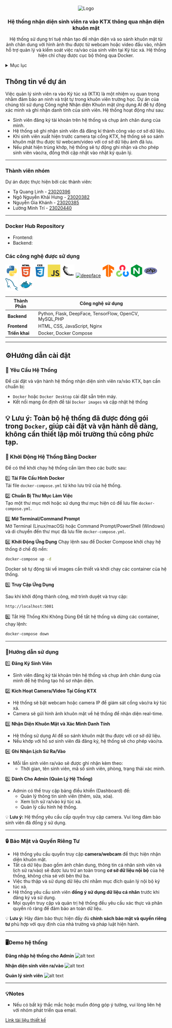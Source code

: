 <br />

<div align="center"><a  href="#top"></a>

<img  src="https://scontent.fhan4-5.fna.fbcdn.net/v/t39.30808-6/311132686_10160574411287259_2334651095928618880_n.jpg?_nc_cat=103&ccb=1-7&_nc_sid=6ee11a&_nc_ohc=7Dr61rhBM_MQ7kNvwHR8lVa&_nc_oc=Adl9duhsI5y3tIe6V1XS7B0h14NIv7XdunCqKCBuF2jk8eaUhKtz1wAPBJIW34sYyD4&_nc_zt=23&_nc_ht=scontent.fhan4-5.fna&_nc_gid=5HZaSS_S17QlVY7V4XpCvw&oh=00_AfIew9R4oSEeo6ABAcbd6NxixGqn_6l_0P2LYL3YmBgyvg&oe=683B3A9F"  alt="Logo"  width="271"  height="209">

<h3 align="center">Hệ thống nhận diện sinh viên ra vào KTX thông qua nhận diện khuôn mặt</h3>

<p align="center">

Hệ thống sử dụng trí tuệ nhân tạo để nhận diện và so sánh khuôn mặt từ ảnh chân dung với hình ảnh thu được từ webcam hoặc video đầu vào, nhằm hỗ trợ quản lý và kiểm soát việc ra/vào của sinh viên tại Ký túc xá. Hệ thống hiện chỉ chạy được cục bộ thông qua Docker.

</div>

<details>
<summary>Mục lục</summary>

- [ℹ Thông tin về dự án](#ℹ-thông-tin-về-dự-án)
  - [👨‍💻 Thành viên nhóm](#-thành-viên-nhóm)
  - [⚙️ Các công nghệ được sử dụng](#các-công-nghệ-được-sử-dụng)
- [⚙️ Hướng dẫn cài đặt](#-Hướng-dẫn-cài-đặt)
  - [📝 Yêu Cầu Hệ Thống](#-Yêu-cầu-hệ-thống)
  - [🐳 Khởi Động Hệ Thống Bằng Docker](#-Khởi-động-hệ-thống-bằng-docker)
  - [📖 Hướng dẫn sử dụng](#-Hướng-dẫn-sử-dụng)
  - [🔒 Bảo mật và riêng tư](#-Bảo-mật-và-riêng-tư)
- [🖥️ Video thực hành](#️-Video-thực-hành)
  - [Register](#register)
  - [Identification](#Identification)
  - [Update info](#update-info)
  - [Delete info](#create-post)
</details>

## Thông tin về dự án
Việc quản lý sinh viên ra vào Ký túc xá (KTX) là một nhiệm vụ quan trọng nhằm đảm bảo an ninh và trật tự trong khuôn viên trường học. Dự án của chúng tôi sử dụng Công nghệ Nhận diện Khuôn mặt ứng dụng AI để tự động xác minh và ghi nhận danh tính của sinh viên. Hệ thống hoạt động như sau:

- Sinh viên đăng ký tài khoản trên hệ thống và chụp ảnh chân dung của mình.
- Hệ thống sẽ ghi nhận sinh viên đã đăng kí thành công vào cơ sở dữ liệu.
- Khi sinh viên xuất hiện trước camera tại cổng KTX, hệ thống sẽ so sánh khuôn mặt thu được từ webcam/video với cơ sở dữ liệu ảnh đã lưu.
- Nếu phát hiện trùng khớp, hệ thống sẽ tự động ghi nhận và cho phép sinh viên vào/ra, đồng thời cập nhật vào nhật ký quản lý.

---

### Thành viên nhóm
Dự án được thực hiện bởi các thành viên:
* Tạ Quang Linh - [23020396](mailto:23020396@vnu.edu.vn)
* Ngô Nguyễn Khải Hưng - [23020382](mailto:23020382@vnu.edu.vn)
* Nguyễn Gia Khánh - [23020385](mailto:23020385@vnu.edu.vn)
* Lường Minh Trí - [23020440](mailto:23020440@vnu.edu.vn)

---

### Docker Hub Repository
- Frontend: 
- Backend:

### Các công nghệ được sử dụng
<p align="left">
<a href="https://www.python.org/" target="_blank"><img src="https://raw.githubusercontent.com/devicons/devicon/master/icons/python/python-original.svg" alt="python" width="40" height="40"/></a>
<a href="https://developer.mozilla.org/en-US/docs/Web/HTML" target="_blank"><img src="https://raw.githubusercontent.com/devicons/devicon/master/icons/html5/html5-original-wordmark.svg" alt="html5" width="40" height="40"/></a> 
<a href="https://www.w3schools.com/css/" target="_blank"><img src="https://raw.githubusercontent.com/devicons/devicon/master/icons/css3/css3-original-wordmark.svg" alt="css3" width="40" height="40"/></a> 
<a href="https://developer.mozilla.org/en-US/docs/Web/JavaScript" target="_blank"><img src="https://raw.githubusercontent.com/devicons/devicon/master/icons/javascript/javascript-original.svg" alt="javascript" width="40" height="40"/></a> 
<a href="https://flask.palletsprojects.com/" target="_blank"><img src="https://raw.githubusercontent.com/devicons/devicon/master/icons/flask/flask-original.svg" alt="flask" width="40" height="40"/></a> 
<a href="https://github.com/serengil/deepface" target="_blank"><img src="https://raw.githubusercontent.com/serengil/deepface/master/icon/deepface-icon.png" alt="deepface" width="40" height="40"/></a>
<a href="https://www.tensorflow.org/" target="_blank"><img src="https://raw.githubusercontent.com/devicons/devicon/master/icons/tensorflow/tensorflow-original.svg" alt="tensorflow" width="40" height="40"/></a>
<a href="https://opencv.org/" target="_blank"><img src="https://raw.githubusercontent.com/devicons/devicon/master/icons/opencv/opencv-original.svg" alt="opencv" width="40" height="40"/></a>
<a href="https://nginx.org/" target="_blank"><img src="https://raw.githubusercontent.com/devicons/devicon/master/icons/nginx/nginx-original.svg" alt="nginx" width="40" height="40"/></a>
<a href="https://www.php.net/" target="_blank">
  <img src="https://raw.githubusercontent.com/devicons/devicon/master/icons/php/php-original.svg" alt="php" width="40" height="40"/>
</a>
<a href="https://www.mysql.com/" target="_blank"><img src="https://raw.githubusercontent.com/devicons/devicon/master/icons/mysql/mysql-original.svg" alt="mysql" width="40" height="40"/></a>
<a href="https://www.docker.com/" target="_blank"><img src="https://raw.githubusercontent.com/devicons/devicon/master/icons/docker/docker-original.svg" alt="docker" width="40" height="40"/></a> </p> <p align="right">
<p align="right">
</p>

| Thành Phần      | Công nghệ sử dụng                                      |
|----------------|----------------|
| **Backend**    | Python, Flask, DeepFace, TensorFlow, OpenCV, MySQL,PHP |
| **Frontend**   | HTML, CSS, JavaScript, Nginx |
| **Triển khai** | Docker, Docker Compose |

---

## ⚙️Hướng dẫn cài đặt

### 📝 Yêu Cầu Hệ Thống
Để cài đặt và vận hành hệ thống nhận diện sinh viên ra/vào KTX, bạn cần chuẩn bị:

- `Docker` hoặc `Docker Desktop` cài đặt sẵn trên máy.
- Kết nối mạng ổn định để tải `Docker images` và cập nhật hệ thống

💡 Lưu ý: Toàn bộ hệ thống đã được đóng gói trong `Docker`, giúp cài đặt và vận hành dễ dàng, không cần thiết lập môi trường thủ công phức tạp.
---
### 🐳 Khởi Động Hệ Thống Bằng Docker
Để có thể khởi chạy hệ thống cần làm theo các bước sau:

1️⃣ **Tải File Cấu Hình Docker**  
Tải file `docker-compose.yml` từ kho lưu trữ của hệ thống.

2️⃣ **Chuẩn Bị Thư Mục Làm Việc**  
Tạo một thư mục mới hoặc sử dụng thư mục hiện có để lưu file `docker-compose.yml`.

3️⃣ **Mở Terminal/Command Prompt**  
Mở Terminal (Linux/macOS) hoặc Command Prompt/PowerShell (Windows) và di chuyển đến thư mục đã lưu file `docker-compose.yml`.

4️⃣ **Khởi Động Ứng Dụng**
Chạy lệnh sau để Docker Compose khởi chạy hệ thống ở chế độ nền:
```bash
docker-compose up -d
```
Docker sẽ tự động tải về images cần thiết và khởi chạy các container của hệ thống.

5️⃣ **Truy Cập Ứng Dụng**

Sau khi khởi động thành công, mở trình duyệt và truy cập:
```bash
http://localhost:5001
```
6️⃣ Tắt Hệ Thống Khi Không Dùng
Để tắt hệ thống và dừng các container, chạy lệnh:
```bash
docker-compose down
```
---
### 📖Hướng dẫn sử dụng

1️⃣ **Đăng Ký Sinh Viên**  
- Sinh viên đăng ký tài khoản trên hệ thống và chụp ảnh chân dung của mình để hệ thống tạo hồ sơ nhận diện.

2️⃣ **Kích Hoạt Camera/Video Tại Cổng KTX**  
- Hệ thống sẽ bật webcam hoặc camera IP để giám sát cổng vào/ra ký túc xá.
- Camera sẽ gửi hình ảnh khuôn mặt về hệ thống để nhận diện real-time.

3️⃣ **Nhận Diện Khuôn Mặt và Xác Minh Danh Tính**  
- Hệ thống sử dụng AI để so sánh khuôn mặt thu được với cơ sở dữ liệu.
- Nếu khớp với hồ sơ sinh viên đã đăng ký, hệ thống sẽ cho phép vào/ra.

4️⃣ **Ghi Nhận Lịch Sử Ra/Vào**  
- Mỗi lần sinh viên ra/vào sẽ được ghi nhận kèm theo:  
  - Thời gian, tên sinh viên, mã số sinh viên, phòng, trạng thái xác minh.

5️⃣ **Dành Cho Admin (Quản Lý Hệ Thống)**  
- Admin có thể truy cập bảng điều khiển (Dashboard) để:  
  - Quản lý thông tin sinh viên (thêm, sửa, xóa).  
  - Xem lịch sử ra/vào ký túc xá.  
  - Quản lý cấu hình hệ thống.

💡 **Lưu ý:** Hệ thống yêu cầu cấp quyền truy cập camera. Vui lòng đảm bảo sinh viên đã đồng ý sử dụng.

---

### 🔒 Bảo Mật và Quyền Riêng Tư

- Hệ thống yêu cầu quyền truy cập **camera/webcam** để thực hiện nhận diện khuôn mặt.
- Tất cả dữ liệu (bao gồm ảnh chân dung, thông tin cá nhân sinh viên và lịch sử ra/vào) sẽ được lưu trữ an toàn trong **cơ sở dữ liệu nội bộ** của hệ thống, không chia sẻ với bên thứ ba.
- Việc thu thập và sử dụng dữ liệu chỉ nhằm mục đích quản lý nội bộ ký túc xá.
- Hệ thống yêu cầu sinh viên **đồng ý sử dụng dữ liệu cá nhân** trước khi đăng ký và sử dụng.
- Mọi quyền truy cập và quản trị hệ thống đều yêu cầu xác thực và phân quyền rõ ràng để đảm bảo an toàn dữ liệu.

💡 **Lưu ý:** Hãy đảm bảo thực hiện đầy đủ **chính sách bảo mật và quyền riêng tư** phù hợp với quy định của nhà trường và pháp luật hiện hành.

---

### 🖥️Demo hệ thống ###

**Đăng nhập hệ thống cho Admin**
![alt text](image.png)

**Nhận diện sinh viên ra/vào**
![alt text](image-2.png)

**Quản lý sinh viên**
![alt text](image-1.png)

---
### 💡Notes
- Nếu có bất kỳ thắc mắc hoặc muốn đóng góp ý tưởng, vui lòng liên hệ với nhóm phát triển qua email.

[Link tài liệu thiết kế](https://www.notion.so/T-i-li-u-thi-t-k-h-th-ng-nh-n-di-n-sinh-vi-n-ra-v-o-k-t-c-x-1f695f47bee48087aff8e10d29136c4b?pvs=4)